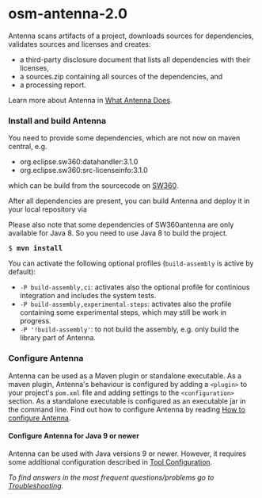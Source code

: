 # osm-antenna-2.0

Antenna scans artifacts of a project, downloads sources for dependencies, 
validates sources and licenses and creates:

* a third-party disclosure document that lists all dependencies with 
their licenses,
* a sources.zip containing all sources of the dependencies, and
* a processing report.

Learn more about Antenna in [What Antenna Does](antenna-documentation/src/site/markdown/what-antenna-does.md).

### Install and build Antenna
You need to provide some dependencies, which are not now on maven central, e.g.
- org.eclipse.sw360:datahandler:3.1.0
- org.eclipse.sw360:src-licenseinfo:3.1.0

which can be build from the sourcecode on [SW360](https://github.com/eclipse/sw360).

After all dependencies are present, you can build Antenna and deploy it in your local repository via

Please also note that some dependencies of SW360antenna are only available for Java 8. So you need to use Java 8 to build the project.

<pre>
$ <b>mvn install</b>
</pre>

You can activate the following optional profiles (`build-assembly` is active by default):
- `-P build-assembly,ci`: activates also the optional profile for continious integration and includes the system tests. 
- `-P build-assembly,experimental-steps`: activates also the profile containing some experimental steps, which may still be work in progress.
- `-P '!build-assembly'`: to not build the assembly, e.g. only build the library part of Antenna.

### Configure Antenna
Antenna can be used as a Maven plugin or standalone executable. As a 
maven plugin, Antenna's behaviour is configured by adding a `<plugin>` to your
project's `pom.xml` file and adding settings to the `<configuration>`
section. As a standalone executable is configured as an executable jar in the command line. 
Find out how to configure Antenna by reading [How to configure Antenna](antenna-documentation/src/site/markdown/how-to-configure.md). 

#### Configure Antenna for Java 9 or newer
Antenna can be used with Java versions 9 or newer.
However, it requires some additional configuration described in [Tool Configuration](antenna-documentation/src/site/markdown/tool-configuration.md/#additional-configuration-for-java-9-or-newer). 

 *To find answers in the most frequent questions/problems go to [Troubleshooting](antenna-documentation/src/site/markdown/troubleshooting.md).*
